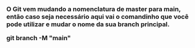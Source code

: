 <h3>O Git vem mudando a nomenclatura de <strong> master </strong> para <strong> main</strong>, então caso seja necessário aqui vai o comandinho que você pode utilizar e mudar o nome da sua branch principal. <h/3>

  
  
  
  
  <strong>git branch -M "main"</strong>

